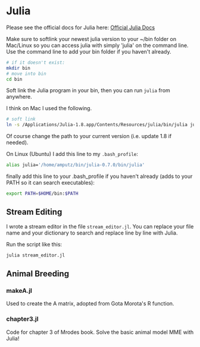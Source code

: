 # Julia

Please see the official docs for Julia here: [Official Julia Docs](https://docs.julialang.org/en/v1/)

Make sure to softlink your newest julia version to your ~/bin folder on Mac/Linux so you can access julia with simply 'julia' on the command line. Use the command line to add your bin folder if you haven't already. 

```bash
# if it doesn't exist:
mkdir bin 
# move into bin
cd bin
```
Soft link the Julia program in your bin, then you can run `julia` from anywhere. 

I think on Mac I used the following. 

```bash
# soft link
ln -s /Applications/Julia-1.8.app/Contents/Resources/julia/bin/julia julia
```

Of course change the path to your current version (i.e. update 1.8 if needed). 

On Linux (Ubuntu) I add this line to my `.bash_profile`:

```bash
alias julia='/home/amputz/bin/julia-0.7.0/bin/julia'
```

finally add this line to your .bash_profile if you haven't already (adds to your PATH so it can search executables):

```bash
export PATH=$HOME/bin:$PATH
```



## Stream Editing

I wrote a stream editor in the file `stream_editor.jl`. You can replace your file name and your dictionary to search and replace line by line with Julia. 

Run the script like this:

```julia
julia stream_editor.jl
```


## Animal Breeding

### makeA.jl

Used to create the A matrix, adopted from Gota Morota's R function. 

### chapter3.jl

Code for chapter 3 of Mrodes book. Solve the basic animal model MME with Julia!





